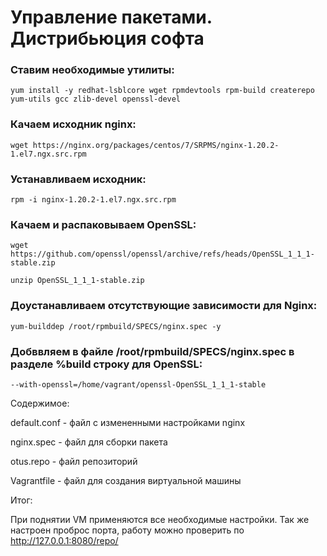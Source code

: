 # Управление пакетами. Дистрибьюция софта

### Ставим необходимые утилиты:
```
yum install -y redhat-lsblcore wget rpmdevtools rpm-build createrepo yum-utils gcc zlib-devel openssl-devel
```
### Качаем исходник nginx:
```
wget https://nginx.org/packages/centos/7/SRPMS/nginx-1.20.2-1.el7.ngx.src.rpm
```
### Устанавливаем исходник:
```
rpm -i nginx-1.20.2-1.el7.ngx.src.rpm
```
### Качаем  и распаковываем OpenSSL:
```
wget https://github.com/openssl/openssl/archive/refs/heads/OpenSSL_1_1_1-stable.zip
```
```
unzip OpenSSL_1_1_1-stable.zip
```
### Доустанавливаем отсутствующие зависимости для Nginx:
```
yum-builddep /root/rpmbuild/SPECS/nginx.spec -y
```
### Добввляем в файле /root/rpmbuild/SPECS/nginx.spec в разделе %build строку для OpenSSL:
```
--with-openssl=/home/vagrant/openssl-OpenSSL_1_1_1-stable
```





Содержимое:

default.conf - файл с измененными настройками nginx

nginx.spec - файл для сборки пакета

otus.repo - файл репозиторий

Vagrantfile - файл для создания виртуальной машины

Итог:

При поднятии VM применяются все необходимые настройки. Так же настроен проброс порта, работу можно проверить по http://127.0.0.1:8080/repo/


